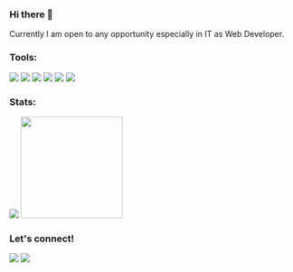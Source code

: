 ### Hi there 👋
Currently I am open to any opportunity especially in IT as Web Developer. 

### Tools:
<p>
    <img src="https://img.shields.io/badge/OS-Windows-brightgreen?&logo=windows" />
    <img src="https://img.shields.io/badge/Code-Laravel-red?&logo=laravel" />
    <img src="https://img.shields.io/badge/Code-Node.JS-success?&logo=node.js" />
      <img src="https://img.shields.io/badge/Code-ExpressJS-lightgrey?&logo=express" />
    <img src="https://img.shields.io/badge/Text%20Editor-Visual%20Studio%20Code-blue?&logo=visual%20studio%20code&logoColor=blue" />
    <img src="https://gpvc.arturio.dev/renoagisaputra" />
</p>

### Stats:

<p>
    <img src="https://github-readme-stats.vercel.app/api?username=renoagilsaputra&hide=contribs,prs&show_icons=true&hide_border=true&title_color=000" />
    <img src="https://github-readme-stats.vercel.app/api/top-langs/?username=renoagilsaputra&layout=compact" height=180 />
</p>

### Let's connect!
<p>
    <a href="https://www.instagram.com/renoas87/" target="blank"><img src="https://img.shields.io/badge/Instagram-%40renoas87-ff69b4?logo=instagram" /></a>
    <a href="https://www.facebook.com/renoagil.saputra/" target="blank"><img src="https://img.shields.io/badge/Facebook-renoagilsaputra-blue?logo=facebook" /></a>
</p>
<!--
**renoagilsaputra/renoagilsaputra** is a ✨ _special_ ✨ repository because its `README.md` (this file) appears on your GitHub profile.

Here are some ideas to get you started:

- 🔭 I’m currently working on ...
- 🌱 I’m currently learning ...
- 👯 I’m looking to collaborate on ...
- 🤔 I’m looking for help with ...
- 💬 Ask me about ...
- 📫 How to reach me: ...
- 😄 Pronouns: ...
- ⚡ Fun fact: ...
-->
